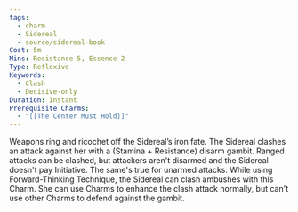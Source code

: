 ```yaml
---
tags:
  - charm
  - Sidereal
  - source/sidereal-book
Cost: 5m
Mins: Resistance 5, Essence 2
Type: Reflexive
Keywords:
  - Clash
  - Decisive-only
Duration: Instant
Prerequisite Charms:
  - "[[The Center Must Hold]]"
---
```

Weapons ring and ricochet off the Sidereal’s iron fate. The Sidereal clashes an attack against her with a (Stamina + Resistance) disarm gambit. Ranged attacks can be clashed, but attackers aren't disarmed and the Sidereal doesn't pay Initiative. The same's true for unarmed attacks. While using Forward-Thinking Technique, the Sidereal can clash ambushes with this Charm. She can use Charms to enhance the clash attack normally, but can't use other Charms to defend against the gambit.